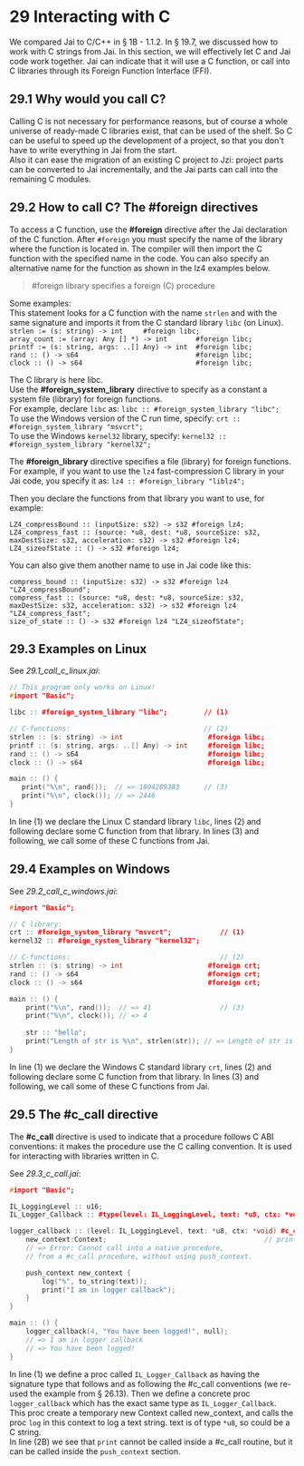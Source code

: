 # 29 Interacting with C

We compared Jai to C/C++ in § 1B - 1.1.2. In § 19.7, we discussed how to work with C strings from Jai.
In this section, we will effectively let C and Jai code work together. Jai can indicate that it will use a C function, or call into C libraries through its Foreign Function Interface (FFI).

## 29.1 Why would you call C?
Calling C is not necessary for performance reasons, but of course a whole universe of ready-made C libraries exist, that can be used of the shelf. So C can be useful to speed up the development of a project, so that you don't have to write everything in Jai from the start.  
Also it can ease the migration of an existing C project to Jzi: project parts can be converted to Jai incrementally, and the Jai parts can call into the remaining C modules.

## 29.2 How to call C? The #foreign directives
To access a C function, use the **#foreign**  directive after the Jai declaration of the C function. After `#foreign` you must specify the name of the library where the function is located in. The compiler will then import the C function with the specified name in the code. You can also specify an alternative name for the function as shown in the lz4 examples below.

> #foreign	library	specifies a foreign (C) procedure 

Some examples:	
This statement looks for a C function with the name `strlen` and with the same signature and imports it from the C standard library `libc` (on Linux).  
`strlen := (s: string) -> int     #foreign libc;`  
`array_count := (array: Any [] *) -> int       #foreign libc;`  
`printf := (s: string, args: ..[] Any) -> int  #foreign libc;`  
`rand :: () -> s64                             #foreign libc;`  
`clock :: () -> s64                            #foreign libc;`  	

The C library is here libc.  
Use the **#foreign_system_library** directive to specify as a constant a system file (library) for foreign functions.  
For example, declare `libc` as: `libc :: #foreign_system_library "libc";`  
To use the Windows version of the C run time, specify:  `crt :: #foreign_system_library "msvcrt";`  
To use the Windows `kernel32` library, specify:         `kernel32 :: #foreign_system_library "kernel32";`  

The **#foreign_library** directive specifies a file (library) for foreign functions. For example, if you want to use the `lz4` fast-compression C library in your Jai code, you specify it as:
`lz4 :: #foreign_library "liblz4";`

Then you declare the functions from that library you want to use, for example:
```
LZ4_compressBound :: (inputSize: s32) -> s32 #foreign lz4;
LZ4_compress_fast :: (source: *u8, dest: *u8, sourceSize: s32, maxDestSize: s32, acceleration: s32) -> s32 #foreign lz4;
LZ4_sizeofState :: () -> s32 #foreign lz4;
```

You can also give them another name to use in Jai code like this:
```
compress_bound :: (inputSize: s32) -> s32 #foreign lz4 "LZ4_compressBound";
compress_fast :: (source: *u8, dest: *u8, sourceSize: s32, maxDestSize: s32, acceleration: s32) -> s32 #foreign lz4 "LZ4_compress_fast";
size_of_state :: () -> s32 #foreign lz4 "LZ4_sizeofState";
```

## 29.3 Examples on Linux 
See *29.1_call_c_linux.jai*:
```c++
// This program only works on Linux!
#import "Basic";

libc :: #foreign_system_library "libc";         // (1)

// C-functions:                                 // (2)
strlen :: (s: string) -> int                     #foreign libc;
printf :: (s: string, args: ..[] Any) -> int     #foreign libc;
rand :: () -> s64                                #foreign libc;
clock :: () -> s64                               #foreign libc;

main :: () {
   print("%\n", rand());  // => 1804289383      // (3)
   print("%\n", clock()); // => 2446
}
```

In line (1) we declare the Linux C standard library `libc`, lines (2) and following declare some C function from that library. In lines (3) and following, we call some of these C functions from Jai.

## 29.4 Examples on Windows 
See *29.2_call_c_windows.jai*:
```c++
#import "Basic";

// C library:
crt :: #foreign_system_library "msvcrt";            // (1)
kernel32 :: #foreign_system_library "kernel32";

// C-functions:                                     // (2)
strlen :: (s: string) -> int                     #foreign crt;
rand :: () -> s64                                #foreign crt;
clock :: () -> s64                               #foreign crt;

main :: () {
    print("%\n", rand());  // => 41                 // (3)
    print("%\n", clock()); // => 4 
    
    str :: "hello";
    print("Length of str is %\n", strlen(str)); // => Length of str is 1 (??)
}
```

In line (1) we declare the Windows C standard library `crt`, lines (2) and following declare some C function from that library. In lines (3) and following, we call some of these C functions from Jai.

## 29.5 The #c_call directive 
The **#c_call** directive is used to indicate that a procedure follows C ABI conventions: it makes the procedure use the C calling convention. It is used for interacting with libraries written in C. 

See *29.3_c_call.jai*:
```c++
#import "Basic";

IL_LoggingLevel :: u16;
IL_Logger_Callback :: #type(level: IL_LoggingLevel, text: *u8, ctx: *void) -> void #c_call; // (1)

logger_callback :: (level: IL_LoggingLevel, text: *u8, ctx: *void) #c_call {  // (2)
    new_context:Context;                                       // print("I am in logger callback"); // (2B)
    // => Error: Cannot call into a native procedure, 
    // from a #c_call procedure, without using push_context.

    push_context new_context {
        log("%", to_string(text));
        print("I am in logger callback");
    }
}

main :: () {
    logger_callback(4, "You have been logged!", null);
    // => I am in logger callback
    // => You have been logged!
}
```

In line (1) we define a proc called `IL_Logger_Callback` as having the signature type that follows and as following the #c_call conventions (we re-used the example from § 26.13). Then we define a concrete proc `logger_callback` which has the exact same type as `IL_Logger_Callback`. This proc create a temporary new Context called new_context, and calls the proc `log` in this context to log a text string. text is of type `*u8`, so could be a C string.     
In line (2B) we see that `print` cannot be called inside a #c_call routine, but it can be called inside the `push_context` section.